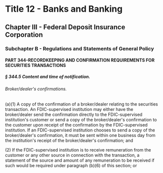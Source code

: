 
# Title 12 - Banks and Banking
## Chapter III - Federal Deposit Insurance Corporation
### Subchapter B - Regulations and Statements of General Policy
#### PART 344-RECORDKEEPING AND CONFIRMATION REQUIREMENTS FOR SECURITIES TRANSACTIONS
##### § 344.5 Content and time of notification.
###### Broker/dealer's confirmations.

(a)(1) A copy of the confirmation of a broker/dealer relating to the securities transaction. An FDIC-supervised institution may either have the broker/dealer send the confirmation directly to the FDIC-supervised institution's customer or send a copy of the broker/dealer's confirmation to the customer upon receipt of the confirmation by the FDIC-supervised institution. If an FDIC-supervised institution chooses to send a copy of the broker/dealer's confirmation, it must be sent within one business day from the institution's receipt of the broker/dealer's confirmation; and

(2) If the FDIC-supervised institution is to receive remuneration from the customer or any other source in connection with the transaction, a statement of the source and amount of any remuneration to be received if such would be required under paragraph (b)(6) of this section; or
